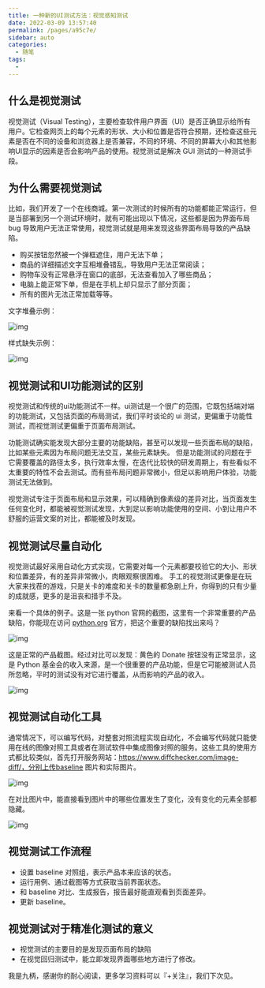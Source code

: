 ```yaml
---
title: 一种新的UI测试方法：视觉感知测试
date: 2022-03-09 13:57:40
permalink: /pages/a95c7e/
sidebar: auto
categories:
  - 随笔
tags:
  - 
---
```

## 什么是视觉测试



视觉测试（Visual Testing），主要检查软件用户界面（UI）是否正确显示给所有用户。它检查网页上的每个元素的形状、大小和位置是否符合预期，还检查这些元素是否在不同的设备和浏览器上是否兼容，不同的环境、不同的屏幕大小和其他影响UI显示的因素是否会影响产品的使用。视觉测试是解决 GUI 测试的一种测试手段。



## 为什么需要视觉测试



比如，我们开发了一个在线商城。第一次测试的时候所有的功能都能正常运行，但是当部署到另一个测试环境时，就有可能出现以下情况，这些都是因为界面布局 bug 导致用户无法正常使用，视觉测试就是用来发现这些界面布局导致的产品缺陷。



-  购买按钮忽然被一个弹框遮住，用户无法下单； 
-  商品的详细描述文字互相堆叠错乱，导致用户无法正常阅读； 
-  购物车没有正常悬浮在窗口的底部，无法查看加入了哪些商品； 
-  电脑上能正常下单，但是在手机上却只显示了部分页面； 
-  所有的图片无法正常加载等等。 



文字堆叠示例：



![img](https://api2.mubu.com/v3/document_image/eb4f8f6a-91ae-4143-a1df-f772dc7df50d-10908128.jpg)



样式缺失示例：



![img](https://api2.mubu.com/v3/document_image/50d0e367-0d76-42d9-8f73-65927656f896-10908128.jpg)



## 视觉测试和UI功能测试的区别



视觉测试和传统的ui功能测试不一样。ui测试是一个很广的范围，它既包括端对端的功能测试，又包括页面的布局测试，我们平时谈论的 ui 测试，更偏重于功能性测试，而视觉测试更偏重于页面布局测试。



功能测试确实能发现大部分主要的功能缺陷，甚至可以发现一些页面布局的缺陷，比如某些元素因为布局问题无法交互，某些元素缺失。 但是功能测试的问题在于它需要覆盖的路径太多，执行效率太慢，在迭代比较快的研发周期上，有些看似不太重要的特性不会去测试。而有些布局问题非常微小，但足以影响用户体验，功能测试无法做到。



视觉测试专注于页面布局和显示效果，可以精确到像素级的差异对比，当页面发生任何变化时，都能被视觉测试发现，大到足以影响功能使用的空间、小到让用户不舒服的运营文案的对比，都能被及时发现。



## 视觉测试尽量自动化



视觉测试最好采用自动化方式实现，它需要对每一个元素都要校验它的大小、形状和位置差异，有的差异非常微小，肉眼观察很困难。 手工的视觉测试更像是在玩大家来找茬的游戏，只是关卡的难度和关卡的数量都急剧上升，你得到的只有少量的成就感，更多的是沮丧和措手不及。



来看一个具体的例子。这是一张 python 官网的截图，这里有一个非常重要的产品缺陷，你能现在访问 [python.org](http://python.org) 官方，把这个重要的缺陷找出来吗？



![img](https://api2.mubu.com/v3/document_image/a65dab0c-9961-453f-95ca-a0bcfe23ff61-10908128.jpg)



这是正常的产品截图。经过对比可以发现：黄色的 Donate 按钮没有正常显示，这是 Python 基金会的收入来源，是一个很重要的产品功能，但是它可能被测试人员所忽略，平时的测试没有对它进行覆盖，从而影响的产品的收入。



![img](https://api2.mubu.com/v3/document_image/339ee17d-2b9a-45b2-8991-80976cf484cd-10908128.jpg)



## 视觉测试自动化工具



通常情况下，可以编写代码，对整套对照流程实现自动化，不会编写代码就只能使用在线的图像对照工具或者在测试软件中集成图像对照的服务。这些工具的使用方式都比较类似，首先打开服务网站：https://www.diffchecker.com/image-diff/，分别上传baseline 图片和实际图片。



![img](https://api2.mubu.com/v3/document_image/0db70c76-002c-467d-8abd-52dc01ecc72c-10908128.jpg)



在对比图片中，能直接看到图片中的哪些位置发生了变化，没有变化的元素全部都隐藏。



![img](https://api2.mubu.com/v3/document_image/238190a6-f80e-4dcc-9034-ef31d8fe4e77-10908128.jpg)



## 视觉测试工作流程



-  设置 baseline 对照组，表示产品本来应该的状态。 
-  运行用例、通过截图等方式获取当前界面状态。 
-  和 baseline 对比、生成报告，报告最好能直观看到页面差异。 
-  更新 baseline。 



## 视觉测试对于精准化测试的意义



-  视觉测试的主要目的是发现页面布局的缺陷 
-  在视觉回归测试中，能立即发现界面哪些地方进行了修改。



我是九柄，感谢你的耐心阅读，更多学习资料可以『+关注』，我们下次见。